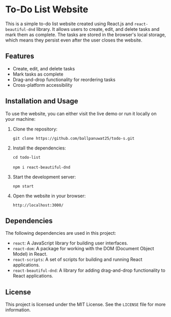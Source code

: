 
# To-Do List Website

This is a simple to-do list website created using React.js and `react-beautiful-dnd` library. It allows users to create, edit, and delete tasks and mark them as complete. The tasks are stored in the browser's local storage, which means they persist even after the user closes the website.

## Features

-   Create, edit, and delete tasks
-   Mark tasks as complete
-   Drag-and-drop functionality for reordering tasks
-   Cross-platform accessibility

## Installation and Usage

To use the website, you can either visit the live demo or run it locally on your machine:

1.  Clone the repository:
    
    `git clone https://github.com/ballpanuwat25/todo-s.git` 
    
2.  Install the dependencies:
    
    `cd todo-list` <br/> <br/>
    `npm i react-beautiful-dnd` 
    
3.  Start the development server:

    `npm start` 
    
4.  Open the website in your browser:
    
    `http://localhost:3000/` 
    
## Dependencies

The following dependencies are used in this project:

-   `react`: A JavaScript library for building user interfaces.
-   `react-dom`: A package for working with the DOM (Document Object Model) in React.
-   `react-scripts`: A set of scripts for building and running React applications.
-   `react-beautiful-dnd`: A library for adding drag-and-drop functionality to React applications.

## License

This project is licensed under the MIT License. See the `LICENSE` file for more information.

